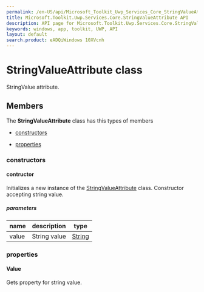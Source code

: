 ```yaml
---
permalink: /en-US/api/Microsoft_Toolkit_Uwp_Services_Core_StringValueAttribute.htm
title: Microsoft.Toolkit.Uwp.Services.Core.StringValueAttribute API 
description: API page for Microsoft.Toolkit.Uwp.Services.Core.StringValueAttribute
keywords: windows, app, toolkit, UWP, API
layout: default
search.product: eADQiWindows 10XVcnh
---
```



# StringValueAttribute class

StringValue attribute.

## Members

The **StringValueAttribute** class has this types of members

* [constructors](#constructors)

* [properties](#properties)

### constructors

#### contructor

Initializes a new instance of the [StringValueAttribute](Microsoft_Toolkit_Uwp_Services_Core_StringValueAttribute.htm) class. Constructor accepting string value.

##### parameters



| name | description | type || --- | --- | --- || value | String value | [String](https://msdn.microsoft.com/library/windows/apps/System.String) |
### properties

#### Value

Gets property for string value.
